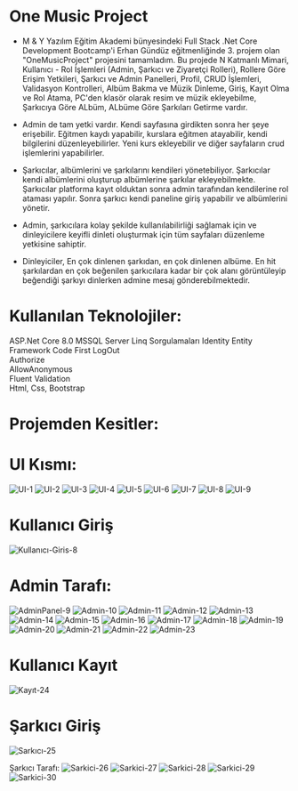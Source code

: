 # One Music Project
- M & Y Yazılım Eğitim Akademi bünyesindeki Full Stack .Net Core Development Bootcamp'i Erhan Gündüz eğitmenliğinde 3. projem olan "OneMusicProject" projesini tamamladım.
Bu projede N Katmanlı Mimari, Kullanıcı - Rol İşlemleri (Admin, Şarkıcı ve Ziyaretçi Rolleri), Rollere Göre Erişim Yetkileri, Şarkıcı ve Admin Panelleri, Profil, CRUD İşlemleri, Validasyon Kontrolleri, Albüm Bakma ve Müzik Dinleme, Giriş, Kayıt Olma ve Rol Atama, PC'den klasör olarak resim ve müzik ekleyebilme, Şarkıcıya Göre ALbüm, ALbüme Göre Şarkıları Getirme vardır.
- Admin de tam yetki vardır. Kendi sayfasına girdikten sonra her şeye erişebilir. Eğitmen kaydı yapabilir, kurslara eğitmen atayabilir, kendi bilgilerini düzenleyebilirler.  Yeni kurs ekleyebilir ve diğer sayfaların crud işlemlerini yapabilirler.

- Şarkıcılar, albümlerini ve şarkılarını kendileri yönetebiliyor. Şarkıcılar kendi albümlerini oluşturup albümlerine şarkılar ekleyebilmekte. Şarkıcılar platforma kayıt olduktan sonra admin tarafından kendilerine rol ataması yapılır. Sonra şarkıcı kendi paneline giriş yapabilir ve albümlerini yönetir. 

- Admin, şarkıcılara kolay şekilde kullanılabilirliği sağlamak için ve dinleyicilere keyifli dinleti oluşturmak için tüm sayfaları düzenleme yetkisine sahiptir.

- Dinleyiciler, En çok dinlenen şarkıdan, en çok dinlenen albüme. En hit şarkılardan en çok beğenilen şarkıcılara kadar bir çok alanı görüntüleyip beğendiği şarkıyı dinlerken admine mesaj gönderebilmektedir. 

# Kullanılan Teknolojiler: <br/>

ASP.Net Core 8.0
MSSQL Server
Linq Sorgulamaları
Identity
Entity Framework Code First
LogOut <br/>
Authorize <br/>
AllowAnonymous <br/>
Fluent Validation <br/> 
Html, Css, Bootstrap

# Projemden Kesitler: 

# UI Kısmı:
![UI-1](https://github.com/user-attachments/assets/72da6af6-3434-4be8-bd06-a144b3a89e16)
![UI-2](https://github.com/user-attachments/assets/fb927337-a595-4ca5-9f10-d6e1ffb6a79e)
![UI-3](https://github.com/user-attachments/assets/33d4d641-d6ee-4db9-8adb-f3fa4d634043)
![UI-4](https://github.com/user-attachments/assets/6b3166aa-bf82-4188-86bf-aaf6359e8f21)
![UI-5](https://github.com/user-attachments/assets/2533ab1e-41a1-4075-bdb5-abf2c6d2f75c)
![UI-6](https://github.com/user-attachments/assets/46dfd098-68eb-4cc7-b118-fb8ca395aff6)
![UI-7](https://github.com/user-attachments/assets/db840c5a-c067-40eb-ac78-26dba282c064)
![UI-8](https://github.com/user-attachments/assets/a70dd919-15a5-4ac8-b1ee-04ea8978c53e)
![UI-9](https://github.com/user-attachments/assets/a0839480-33b6-4478-a405-55a88f37ccfd)

# Kullanıcı Giriş
![Kullanıcı-Giris-8](https://github.com/user-attachments/assets/01d3ea67-5bd4-4e3b-918c-1d6e2e950a21)

# Admin Tarafı:
![AdminPanel-9](https://github.com/user-attachments/assets/1090bc06-bc9f-4f85-8134-ab77cbae0f14)
![Admin-10](https://github.com/user-attachments/assets/7921d2fc-078c-4776-8118-85ae7d7e587e)
![Admin-11](https://github.com/user-attachments/assets/76c9f4e3-b5c2-4d23-ac04-aeab48039c56)
![Admin-12](https://github.com/user-attachments/assets/0a46e781-7a4a-466f-a18c-ba2ba2c22e86)
![Admin-13](https://github.com/user-attachments/assets/3fc19b07-9504-4df8-a207-1e94ebcc959b)
![Admin-14](https://github.com/user-attachments/assets/b8598e17-b04e-4be9-8c63-1ed1dc8a7840)
![Admin-15](https://github.com/user-attachments/assets/67d3ac28-66ac-4fb2-842d-cca1a4a5dcea)
![Admin-16](https://github.com/user-attachments/assets/d42e2fa5-ce50-48f1-b92f-0b5e467989c8)
![Admin-17](https://github.com/user-attachments/assets/6e6abb52-1965-46f7-97b7-9b4a0648f7c4)
![Admin-18](https://github.com/user-attachments/assets/34e0ab28-041e-4aaf-99d9-58d11cb4d40d)
![Admin-19](https://github.com/user-attachments/assets/2905a9ee-139f-4505-ac7c-5ca6746bfcdb)
![Admin-20](https://github.com/user-attachments/assets/1e5b6836-69f0-4523-8fcc-e6a9dbd0af3f)
![Admin-21](https://github.com/user-attachments/assets/4a22e8fe-411c-4749-8f42-fd5d11e9d9c3)
![Admin-22](https://github.com/user-attachments/assets/f645924f-7000-4bae-a0c2-800220944fe0)
![Admin-23](https://github.com/user-attachments/assets/3f804831-9ffb-48b4-a8cc-ffbfdd4d3edd)

# Kullanıcı Kayıt
![Kayıt-24](https://github.com/user-attachments/assets/974f779e-90c8-412f-bfe1-4f04660ef321)

# Şarkıcı Giriş
![Sarkıcı-25](https://github.com/user-attachments/assets/c172e0ef-d8d3-40af-9731-843aaa038524)

Şarkıcı Tarafı:
![Sarkici-26](https://github.com/user-attachments/assets/cf47acbb-7140-4096-900d-6930f0d47e68)
![Sarkici-27](https://github.com/user-attachments/assets/dd8fd0a1-5a63-4a3c-9d84-f7cd8a9c3180)
![Sarkici-28](https://github.com/user-attachments/assets/5ed4dccb-1053-44e9-a315-cb852ff6ecdb)
![Sarkici-29](https://github.com/user-attachments/assets/596d5eed-a097-4abf-ab6b-56c3c9e41576)
![Sarkici-30](https://github.com/user-attachments/assets/ee1499fd-34b4-4169-9ec6-db2c7b3d8c6e)
